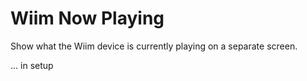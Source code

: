 # Wiim Now Playing
Show what the Wiim device is currently playing on a separate screen.

... in setup
